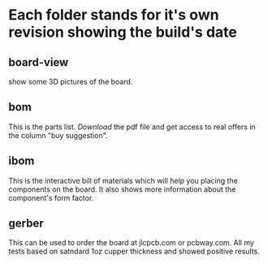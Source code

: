 # Each folder stands for it's own revision showing the build's date

## board-view
show some 3D pictures of the board.

## bom
This is the parts list. *Download* the pdf file and get access to real offers in the column "buy suggestion".

## ibom
This is the interactive bill of materials which will help you placing the components on the board. It also shows more information about the component's form factor.

## gerber
This can be used to order the board at jlcpcb.com or pcbway.com. All my tests based on satndard 1oz cupper thickness and showed positive results.
